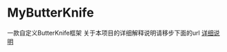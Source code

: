# MyButterKnife
一款自定义ButterKnife框架
关于本项目的详细解释说明请移步下面的url
[详细说明](https://www.jianshu.com/p/ba8bf1b9ff2b)

